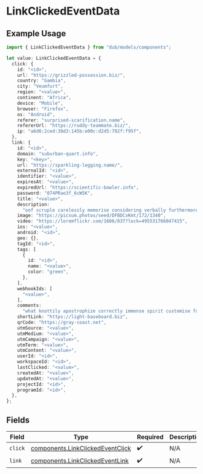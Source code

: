 # LinkClickedEventData

## Example Usage

```typescript
import { LinkClickedEventData } from "dub/models/components";

let value: LinkClickedEventData = {
  click: {
    id: "<id>",
    url: "https://grizzled-possession.biz/",
    country: "Gambia",
    city: "Veumfurt",
    region: "<value>",
    continent: "Africa",
    device: "Mobile",
    browser: "Firefox",
    os: "Android",
    referer: "surprised-scarification.name",
    refererUrl: "https://ruddy-teammate.biz/",
    ip: "a6d6:2ced:38d3:145b:e00c:d2d5:782f:f95f",
  },
  link: {
    id: "<id>",
    domain: "suburban-quart.info",
    key: "<key>",
    url: "https://sparkling-legging.name/",
    externalId: "<id>",
    identifier: "<value>",
    expiresAt: "<value>",
    expiredUrl: "https://scientific-bowler.info",
    password: "074PRao3f_6cW5K",
    title: "<value>",
    description:
      "oof scruple carelessly memorise considering verbally furthermore yet minority",
    image: "https://picsum.photos/seed/DFBDCxKmt/172/1340",
    video: "https://loremflickr.com/1606/837?lock=495531766047415",
    ios: "<value>",
    android: "<id>",
    geo: {},
    tagId: "<id>",
    tags: [
      {
        id: "<id>",
        name: "<value>",
        color: "green",
      },
    ],
    webhookIds: [
      "<value>",
    ],
    comments:
      "what knottily apostrophize correctly immense spirit customise for notwithstanding degrease nor",
    shortLink: "https://light-baseboard.biz",
    qrCode: "https://gray-coast.net",
    utmSource: "<value>",
    utmMedium: "<value>",
    utmCampaign: "<value>",
    utmTerm: "<value>",
    utmContent: "<value>",
    userId: "<id>",
    workspaceId: "<id>",
    lastClicked: "<value>",
    createdAt: "<value>",
    updatedAt: "<value>",
    projectId: "<id>",
    programId: "<id>",
  },
};
```

## Fields

| Field                                                                                | Type                                                                                 | Required                                                                             | Description                                                                          |
| ------------------------------------------------------------------------------------ | ------------------------------------------------------------------------------------ | ------------------------------------------------------------------------------------ | ------------------------------------------------------------------------------------ |
| `click`                                                                              | [components.LinkClickedEventClick](../../models/components/linkclickedeventclick.md) | :heavy_check_mark:                                                                   | N/A                                                                                  |
| `link`                                                                               | [components.LinkClickedEventLink](../../models/components/linkclickedeventlink.md)   | :heavy_check_mark:                                                                   | N/A                                                                                  |